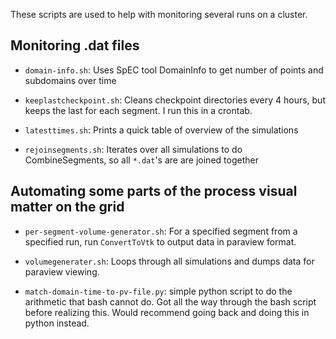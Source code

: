 These scripts are used to help with monitoring several runs on a cluster.

## Monitoring .dat files

* `domain-info.sh`: Uses SpEC tool DomainInfo to get number of points and subdomains over time

* `keeplastcheckpoint.sh`: Cleans checkpoint directories every 4 hours, but keeps the last for each segment.  I run this in a crontab.

* `latesttimes.sh`: Prints a quick table of overview of the simulations

* `rejoinsegments.sh`: Iterates over all simulations to do CombineSegments, so all `*.dat`'s are are joined together

## Automating some parts of the process visual matter on the grid

* `per-segment-volume-generator.sh`: For a specified segment from a specified run, run `ConvertToVtk` to output data in paraview format.

* `volumegenerater.sh`: Loops through all simulations and dumps data for paraview viewing.

* `match-domain-time-to-pv-file.py`: simple python script to do the arithmetic that bash cannot do.  Got all the way through the bash script before realizing this.  Would recommend going back and doing this in python instead.


